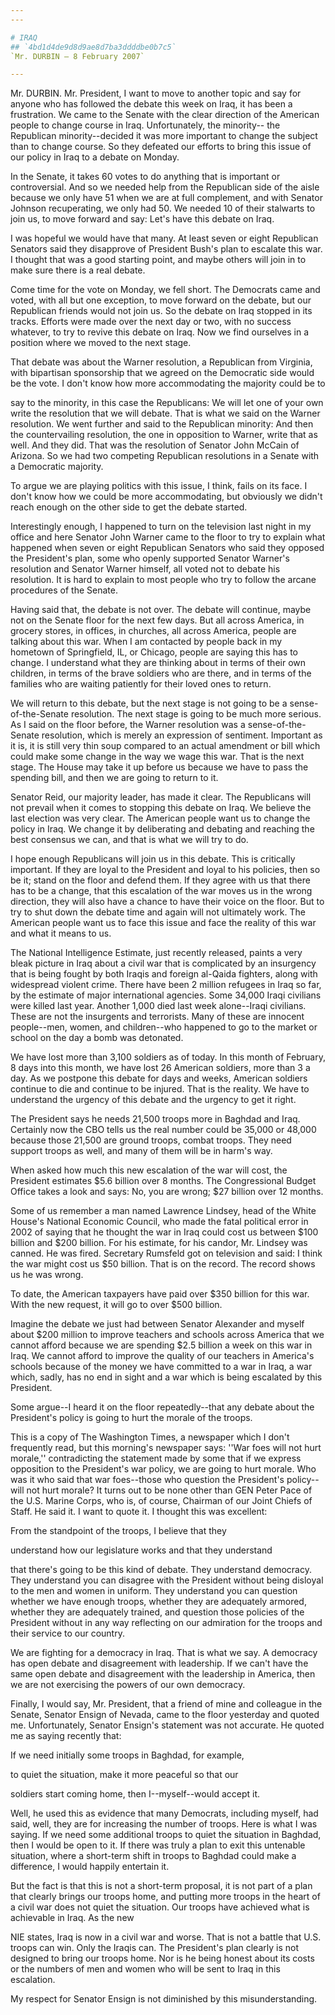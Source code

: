 ```yaml
---
---

# IRAQ
## `4bd1d4de9d8d9ae8d7ba3ddddbe0b7c5`
`Mr. DURBIN — 8 February 2007`

---
```



Mr. DURBIN. Mr. President, I want to move to another topic and say 
for anyone who has followed the debate this week on Iraq, it has been a 
frustration. We came to the Senate with the clear direction of the 
American people to change course in Iraq. Unfortunately, the minority--
the Republican minority--decided it was more important to change the 
subject than to change course. So they defeated our efforts to bring 
this issue of our policy in Iraq to a debate on Monday.

In the Senate, it takes 60 votes to do anything that is important or 
controversial. And so we needed help from the Republican side of the 
aisle because we only have 51 when we are at full complement, and with 
Senator Johnson recuperating, we only had 50. We needed 10 of their 
stalwarts to join us, to move forward and say: Let's have this debate 
on Iraq.

I was hopeful we would have that many. At least seven or eight 
Republican Senators said they disapprove of President Bush's plan to 
escalate this war. I thought that was a good starting point, and maybe 
others will join in to make sure there is a real debate.

Come time for the vote on Monday, we fell short. The Democrats came 
and voted, with all but one exception, to move forward on the debate, 
but our Republican friends would not join us. So the debate on Iraq 
stopped in its tracks. Efforts were made over the next day or two, with 
no success whatever, to try to revive this debate on Iraq. Now we find 
ourselves in a position where we moved to the next stage.

That debate was about the Warner resolution, a Republican from 
Virginia, with bipartisan sponsorship that we agreed on the Democratic 
side would be the vote. I don't know how more accommodating the 
majority could be to


say to the minority, in this case the Republicans: We will let one of 
your own write the resolution that we will debate. That is what we said 
on the Warner resolution. We went further and said to the Republican 
minority: And then the countervailing resolution, the one in opposition 
to Warner, write that as well. And they did. That was the resolution of 
Senator John McCain of Arizona. So we had two competing Republican 
resolutions in a Senate with a Democratic majority.

To argue we are playing politics with this issue, I think, fails on 
its face. I don't know how we could be more accommodating, but 
obviously we didn't reach enough on the other side to get the debate 
started.

Interestingly enough, I happened to turn on the television last night 
in my office and here Senator John Warner came to the floor to try to 
explain what happened when seven or eight Republican Senators who said 
they opposed the President's plan, some who openly supported Senator 
Warner's resolution and Senator Warner himself, all voted not to debate 
his resolution. It is hard to explain to most people who try to follow 
the arcane procedures of the Senate.

Having said that, the debate is not over. The debate will continue, 
maybe not on the Senate floor for the next few days. But all across 
America, in grocery stores, in offices, in churches, all across 
America, people are talking about this war. When I am contacted by 
people back in my hometown of Springfield, IL, or Chicago, people are 
saying this has to change. I understand what they are thinking about in 
terms of their own children, in terms of the brave soldiers who are 
there, and in terms of the families who are waiting patiently for their 
loved ones to return.

We will return to this debate, but the next stage is not going to be 
a sense-of-the-Senate resolution. The next stage is going to be much 
more serious. As I said on the floor before, the Warner resolution was 
a sense-of-the-Senate resolution, which is merely an expression of 
sentiment. Important as it is, it is still very thin soup compared to 
an actual amendment or bill which could make some change in the way we 
wage this war. That is the next stage. The House may take it up before 
us because we have to pass the spending bill, and then we are going to 
return to it.


Senator Reid, our majority leader, has made it clear. The Republicans 
will not prevail when it comes to stopping this debate on Iraq. We 
believe the last election was very clear. The American people want us 
to change the policy in Iraq. We change it by deliberating and debating 
and reaching the best consensus we can, and that is what we will try to 
do.

I hope enough Republicans will join us in this debate. This is 
critically important. If they are loyal to the President and loyal to 
his policies, then so be it; stand on the floor and defend them. If 
they agree with us that there has to be a change, that this escalation 
of the war moves us in the wrong direction, they will also have a 
chance to have their voice on the floor. But to try to shut down the 
debate time and again will not ultimately work. The American people 
want us to face this issue and face the reality of this war and what it 
means to us.

The National Intelligence Estimate, just recently released, paints a 
very bleak picture in Iraq about a civil war that is complicated by an 
insurgency that is being fought by both Iraqis and foreign al-Qaida 
fighters, along with widespread violent crime. There have been 2 
million refugees in Iraq so far, by the estimate of major international 
agencies. Some 34,000 Iraqi civilians were killed last year. Another 
1,000 died last week alone--Iraqi civilians. These are not the 
insurgents and terrorists. Many of these are innocent people--men, 
women, and children--who happened to go to the market or school on the 
day a bomb was detonated.

We have lost more than 3,100 soldiers as of today. In this month of 
February, 8 days into this month, we have lost 26 American soldiers, 
more than 3 a day. As we postpone this debate for days and weeks, 
American soldiers continue to die and continue to be injured. That is 
the reality. We have to understand the urgency of this debate and the 
urgency to get it right.

The President says he needs 21,500 troops more in Baghdad and Iraq. 
Certainly now the CBO tells us the real number could be 35,000 or 
48,000 because those 21,500 are ground troops, combat troops. They need 
support troops as well, and many of them will be in harm's way.

When asked how much this new escalation of the war will cost, the 
President estimates $5.6 billion over 8 months. The Congressional 
Budget Office takes a look and says: No, you are wrong; $27 billion 
over 12 months.

Some of us remember a man named Lawrence Lindsey, head of the White 
House's National Economic Council, who made the fatal political error 
in 2002 of saying that he thought the war in Iraq could cost us between 
$100 billion and $200 billion. For his estimate, for his candor, Mr. 
Lindsey was canned. He was fired. Secretary Rumsfeld got on television 
and said: I think the war might cost us $50 billion. That is on the 
record. The record shows us he was wrong.

To date, the American taxpayers have paid over $350 billion for this 
war. With the new request, it will go to over $500 billion.

Imagine the debate we just had between Senator Alexander and myself 
about $200 million to improve teachers and schools across America that 
we cannot afford because we are spending $2.5 billion a week on this 
war in Iraq. We cannot afford to improve the quality of our teachers in 
America's schools because of the money we have committed to a war in 
Iraq, a war which, sadly, has no end in sight and a war which is being 
escalated by this President.

Some argue--I heard it on the floor repeatedly--that any debate about 
the President's policy is going to hurt the morale of the troops.

This is a copy of The Washington Times, a newspaper which I don't 
frequently read, but this morning's newspaper says: ''War foes will not 
hurt morale,'' contradicting the statement made by some that if we 
express opposition to the President's war policy, we are going to hurt 
morale. Who was it who said that war foes--those who question the 
President's policy--will not hurt morale? It turns out to be none other 
than GEN Peter Pace of the U.S. Marine Corps, who is, of course, 
Chairman of our Joint Chiefs of Staff. He said it. I want to quote it. 
I thought this was excellent:




 From the standpoint of the troops, I believe that they 


 understand how our legislature works and that they understand 


 that there's going to be this kind of debate. They understand 
democracy. They understand you can disagree with the President without 
being disloyal to the men and women in uniform. They understand you can 
question whether we have enough troops, whether they are adequately 
armored, whether they are adequately trained, and question those 
policies of the President without in any way reflecting on our 
admiration for the troops and their service to our country.


We are fighting for a democracy in Iraq. That is what we say. A 
democracy has open debate and disagreement with leadership. If we can't 
have the same open debate and disagreement with the leadership in 
America, then we are not exercising the powers of our own democracy.

Finally, I would say, Mr. President, that a friend of mine and 
colleague in the Senate, Senator Ensign of Nevada, came to the floor 
yesterday and quoted me. Unfortunately, Senator Ensign's statement was 
not accurate. He quoted me as saying recently that:




 If we need initially some troops in Baghdad, for example, 


 to quiet the situation, make it more peaceful so that our 


 soldiers start coming home, then I--myself--would accept it.


Well, he used this as evidence that many Democrats, including myself, 
had said, well, they are for increasing the number of troops. Here is 
what I was saying. If we need some additional troops to quiet the 
situation in Baghdad, then I would be open to it. If there was truly a 
plan to exit this untenable situation, where a short-term shift in 
troops to Baghdad could make a difference, I would happily entertain 
it.

But the fact is that this is not a short-term proposal, it is not 
part of a plan that clearly brings our troops home, and putting more 
troops in the heart of a civil war does not quiet the situation. Our 
troops have achieved what is achievable in Iraq. As the new


NIE states, Iraq is now in a civil war and worse. That is not a battle 
that U.S. troops can win. Only the Iraqis can. The President's plan 
clearly is not designed to bring our troops home. Nor is he being 
honest about its costs or the numbers of men and women who will be sent 
to Iraq in this escalation.

My respect for Senator Ensign is not diminished by this 
misunderstanding.